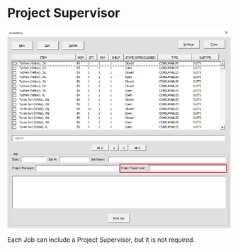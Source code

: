 # Project Supervisor

![Alt text](/images/image28.png "Project Supervisor")

Each Job can include a Project Supervisor, but it is not required.